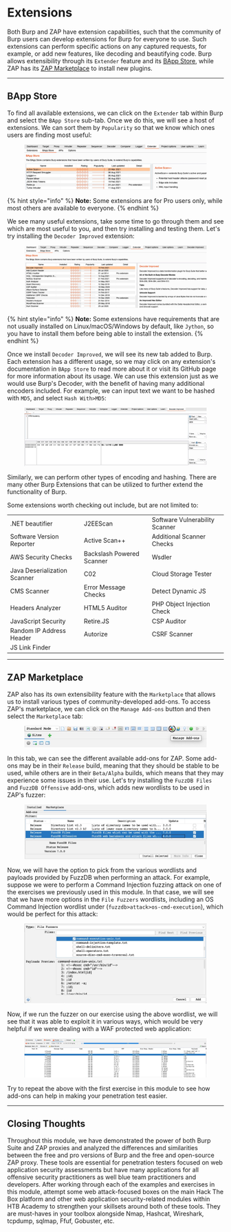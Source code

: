 # Extensions

Both Burp and ZAP have extension capabilities, such that the community of Burp users can develop extensions for Burp for everyone to use. Such extensions can perform specific actions on any captured requests, for example, or add new features, like decoding and beautifying code. Burp allows extensibility through its `Extender` feature and its [BApp Store](https://portswigger.net/bappstore), while ZAP has its [ZAP Marketplace](https://www.zaproxy.org/addons/) to install new plugins.

***

## BApp Store

To find all available extensions, we can click on the `Extender` tab within Burp and select the `BApp Store` sub-tab. Once we do this, we will see a host of extensions. We can sort them by `Popularity` so that we know which ones users are finding most useful:

<figure><img src="../../../../.gitbook/assets/image (239).png" alt=""><figcaption></figcaption></figure>

{% hint style="info" %}
**Note:** Some extensions are for Pro users only, while most others are available to everyone.
{% endhint %}

We see many useful extensions, take some time to go through them and see which are most useful to you, and then try installing and testing them. Let's try installing the `Decoder Improved` extension:

<figure><img src="../../../../.gitbook/assets/image (240).png" alt=""><figcaption></figcaption></figure>

{% hint style="info" %}
**Note:** Some extensions have requirements that are not usually installed on Linux/macOS/Windows by default, like `Jython`, so you have to install them before being able to install the extension.
{% endhint %}

Once we install `Decoder Improved`, we will see its new tab added to Burp. Each extension has a different usage, so we may click on any extension's documentation in `BApp Store` to read more about it or visit its GitHub page for more information about its usage. We can use this extension just as we would use Burp's Decoder, with the benefit of having many additional encoders included. For example, we can input text we want to be hashed with `MD5`, and select `Hash With>MD5`:

<figure><img src="../../../../.gitbook/assets/image (241).png" alt=""><figcaption></figcaption></figure>

Similarly, we can perform other types of encoding and hashing. There are many other Burp Extensions that can be utilized to further extend the functionality of Burp.

Some extensions worth checking out include, but are not limited to:

|                              |                           |                                |
| ---------------------------- | ------------------------- | ------------------------------ |
| .NET beautifier              | J2EEScan                  | Software Vulnerability Scanner |
| Software Version Reporter    | Active Scan++             | Additional Scanner Checks      |
| AWS Security Checks          | Backslash Powered Scanner | Wsdler                         |
| Java Deserialization Scanner | C02                       | Cloud Storage Tester           |
| CMS Scanner                  | Error Message Checks      | Detect Dynamic JS              |
| Headers Analyzer             | HTML5 Auditor             | PHP Object Injection Check     |
| JavaScript Security          | Retire.JS                 | CSP Auditor                    |
| Random IP Address Header     | Autorize                  | CSRF Scanner                   |
| JS Link Finder               |                           |                                |

***

## ZAP Marketplace

ZAP also has its own extensibility feature with the `Marketplace` that allows us to install various types of community-developed add-ons. To access ZAP's marketplace, we can click on the `Manage Add-ons` button and then select the `Marketplace` tab:

<figure><img src="../../../../.gitbook/assets/image (242).png" alt=""><figcaption></figcaption></figure>

In this tab, we can see the different available add-ons for ZAP. Some add-ons may be in their `Release` build, meaning that they should be stable to be used, while others are in their `Beta/Alpha` builds, which means that they may experience some issues in their use. Let's try installing the `FuzzDB Files` and `FuzzDB Offensive` add-ons, which adds new wordlists to be used in ZAP's fuzzer:

<figure><img src="../../../../.gitbook/assets/image (243).png" alt=""><figcaption></figcaption></figure>

Now, we will have the option to pick from the various wordlists and payloads provided by FuzzDB when performing an attack. For example, suppose we were to perform a Command Injection fuzzing attack on one of the exercises we previously used in this module. In that case, we will see that we have more options in the `File Fuzzers` wordlists, including an OS Command Injection wordlist under (`fuzzdb>attack>os-cmd-execution`), which would be perfect for this attack:

<figure><img src="../../../../.gitbook/assets/image (244).png" alt=""><figcaption></figcaption></figure>

Now, if we run the fuzzer on our exercise using the above wordlist, we will see that it was able to exploit it in various ways, which would be very helpful if we were dealing with a WAF protected web application:

<figure><img src="../../../../.gitbook/assets/image (245).png" alt=""><figcaption></figcaption></figure>

Try to repeat the above with the first exercise in this module to see how add-ons can help in making your penetration test easier.

***

## Closing Thoughts

Throughout this module, we have demonstrated the power of both Burp Suite and ZAP proxies and analyzed the differences and similarities between the free and pro versions of Burp and the free and open-source ZAP proxy. These tools are essential for penetration testers focused on web application security assessments but have many applications for all offensive security practitioners as well blue team practitioners and developers. After working through each of the examples and exercises in this module, attempt some web attack-focused boxes on the main Hack The Box platform and other web application security-related modules within HTB Academy to strengthen your skillsets around both of these tools. They are must-haves in your toolbox alongside Nmap, Hashcat, Wireshark, tcpdump, sqlmap, Ffuf, Gobuster, etc.
